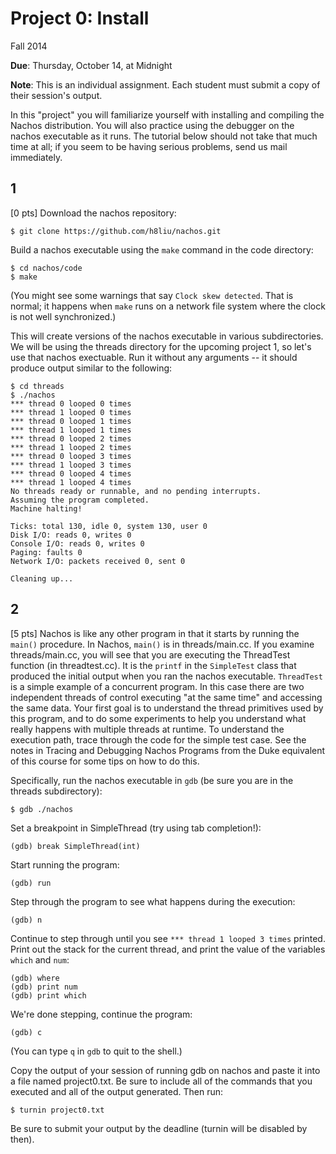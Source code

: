 # Project 0: Install

Fall 2014

**Due**: Thursday, October 14, at Midnight

**Note**: This is an individual assignment. Each student must submit a copy of their session's output.

In this "project" you will familiarize yourself with installing and compiling the Nachos distribution. You will also practice using the debugger on the nachos executable as it runs. The tutorial below should not take that much time at all; if you seem to be having serious problems, send us mail immediately.

## 1

[0 pts] Download the nachos repository:

```
$ git clone https://github.com/h8liu/nachos.git
```

Build a nachos executable using the `make` command in the code directory:

```
$ cd nachos/code
$ make
```

(You might see some warnings that say `Clock skew detected`. That is normal; it happens when `make` runs on a network file system where the clock is not well synchronized.)

This will create versions of the nachos executable in various subdirectories. We will be using the threads directory for the upcoming project 1, so let's use that nachos exectuable. Run it without any arguments -- it should produce output similar to the following:

```
$ cd threads
$ ./nachos
*** thread 0 looped 0 times
*** thread 1 looped 0 times
*** thread 0 looped 1 times
*** thread 1 looped 1 times
*** thread 0 looped 2 times
*** thread 1 looped 2 times
*** thread 0 looped 3 times
*** thread 1 looped 3 times
*** thread 0 looped 4 times
*** thread 1 looped 4 times
No threads ready or runnable, and no pending interrupts.
Assuming the program completed.
Machine halting!

Ticks: total 130, idle 0, system 130, user 0
Disk I/O: reads 0, writes 0
Console I/O: reads 0, writes 0
Paging: faults 0
Network I/O: packets received 0, sent 0

Cleaning up...
```

## 2

[5 pts] Nachos is like any other program in that it starts by running the `main()` procedure. In Nachos, `main()` is in threads/main.cc. If you examine threads/main.cc, you will see that you are executing the ThreadTest function (in threadtest.cc). It is the `printf` in the `SimpleTest` class that produced the initial output when you ran the nachos executable. `ThreadTest` is a simple example of a concurrent program. In this case there are two independent threads of control executing "at the same time" and accessing the same data.
Your first goal is to understand the thread primitives used by this program, and to do some experiments to help you understand what really happens with multiple threads at runtime. To understand the execution path, trace through the code for the simple test case. See the notes in Tracing and Debugging Nachos Programs from the Duke equivalent of this course for some tips on how to do this.

Specifically, run the nachos executable in `gdb` (be sure you are in the threads subdirectory):

```
$ gdb ./nachos
```

Set a breakpoint in SimpleThread (try using tab completion!):

```
(gdb) break SimpleThread(int)
```

Start running the program:

```
(gdb) run
```

Step through the program to see what happens during the execution:

```
(gdb) n
```

Continue to step through until you see `*** thread 1 looped 3 times` printed. Print out the stack for the current thread, and print the value of the variables `which` and `num`:

```
(gdb) where
(gdb) print num
(gdb) print which
```

We're done stepping, continue the program:

```
(gdb) c
```

(You can type `q` in `gdb` to quit to the shell.)

Copy the output of your session of running gdb on nachos and paste it into a file named project0.txt. Be sure to include all of the commands that you executed and all of the output generated. Then run:

```
$ turnin project0.txt
```

Be sure to submit your output by the deadline (turnin will be disabled by then).
